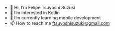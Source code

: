- 👋 Hi, I’m Felipe Tsuyoshi Suzuki
- 👀 I’m interested in Kotlin
- 🌱 I’m currently learning mobile 
development
- 📫 How to reach me ftsuyoshisuzuki@gmail.com

